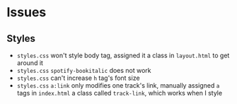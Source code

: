 # Issues
## Styles
- `styles.css` won't style body tag, assigned it a class in `layout.html` to get around it
- `styles.css` `spotify-bookitalic` does not work
- `styles.css` can't increase `h` tag's font size
- `styles.css` `a:link` only modifies one track's link, manually assigned `a` tags in `index.html` a class called `track-link`, which works when I style